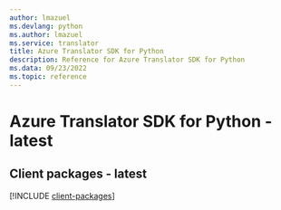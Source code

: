 ```yaml
---
author: lmazuel
ms.devlang: python
ms.author: lmazuel
ms.service: translator
title: Azure Translator SDK for Python
description: Reference for Azure Translator SDK for Python
ms.data: 09/23/2022
ms.topic: reference
---
```

# Azure Translator SDK for Python - latest

## Client packages - latest
[!INCLUDE [client-packages](translator-client-index.md)]